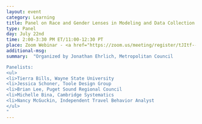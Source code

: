 ```yaml
---
layout: event
category: Learning
title: Panel on Race and Gender Lenses in Modeling and Data Collection.
type: Panel
day: July 22nd
time: 2:00-3:30 PM ET/11:00-12:30 PT
place: Zoom Webinar - <a href="https://zoom.us/meeting/register/tJItf--pqTsiG9OE44_v1YAaGTXqB6rWxEqe">Registration Open</a>
additional-msg:
summary:  "Organized by Jonathan Ehrlich, Metropolitan Council

Panelists:
<ul>
<li>Tierra Bills, Wayne State University
<li>Jessica Schoner, Toole Design Group
<li>Brian Lee, Puget Sound Regional Council
<li>Michelle Bina, Cambridge Systematics
<li>Nancy McGuckin, Independent Travel Behavior Analyst
</ul>
"
---
```

